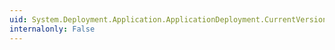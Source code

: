 ```yaml
---
uid: System.Deployment.Application.ApplicationDeployment.CurrentVersion
internalonly: False
---
```

